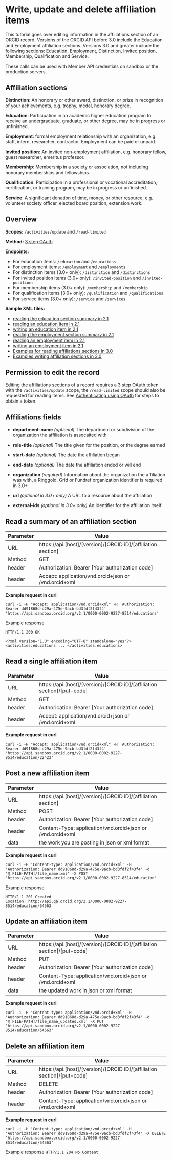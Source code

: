 # Write, update and delete affiliation items

This tutorial goes over editing information in the affiliations section of an ORCID record. Versions of the ORCID API before 3.0 include the Education and Employment affiliation sections. Versions 3.0 and greater include the following sections: Education, Employment, Distinction, Invited position, Membership, Qualification and Service.

These calls can be used with Member API credentials on sandbox or the production servers.

## Affiliation sections

**Distinction**: An honorary or other award, distinction, or prize in recognition of your achievements, e.g. trophy, medal, honorary degree.

**Education**: Participation in an academic higher education program to receive an undergraduate, graduate, or other degree, may be in progress or unfinished.

**Employment**: formal employment relationship with an organization, e.g. staff, intern, researcher, contractor. Employment can be paid or unpaid.

**Invited position**: An invited non-employment affiliation, e.g. honorary fellow, guest researcher, emeritus professor.

**Membership**: Membership in a society or association, not including honorary memberships and fellowships.

**Qualification**: Participation in a professional or vocational accreditation, certification, or training program, may be in progress or unfinished.

**Service**: A significant donation of time, money, or other resource, e.g. volunteer society officer, elected board position, extension work.

## Overview

**Scopes:** ```/activities/update``` and ```/read-limited```

**Method:** [3 step OAuth](https://github.com/ORCID/ORCID-Source/blob/master/orcid-api-web/README.md#authenticating-users-and-using-oauth--openid-connect)

**Endpoints:**
* For education items: ```/education``` and ```/educations```
* For employment items: ```/employment``` and ```/employments```
* For distinction items (3.0+ only): ```/distinction``` and ```/distinctions```
* For invited position items (3.0+ only): ```/invited-position``` and ```/invited-positions```
* For membership items (3.0+ only): ```/membership``` and ```/membership```
* For qualification items (3.0+ only): ```/qualification``` and ```/qualifications```
* For service items (3.0+ only): ```/service``` and ```/services```

**Sample XML files:**
  * [reading the education section summary in 2.1](https://github.com/ORCID/ORCID-Source/blob/master/orcid-model/src/main/resources/record_2.1/samples/read_samples/educations-2.1.xml)
  * [reading an education item in 2.1](https://github.com/ORCID/ORCID-Source/blob/master/orcid-model/src/main/resources/record_2.1/samples/read_samples/education-full-2.1.xml)
  * [writing an education item in 2.1](https://github.com/ORCID/ORCID-Source/blob/master/orcid-model/src/main/resources/record_2.1/samples/write_sample/education-2.1.xml)
  * [reading the employment section summary in 2.1](https://github.com/ORCID/ORCID-Source/blob/master/orcid-model/src/main/resources/record_2.1/samples/read_samples/employments-2.1.xml)
  * [reading an employment item in 2.1](https://github.com/ORCID/ORCID-Source/blob/master/orcid-model/src/main/resources/record_2.1/samples/read_samples/employment-full-2.1.xml)
  * [writing an employment item in 2.1](https://github.com/ORCID/ORCID-Source/blob/master/orcid-model/src/main/resources/record_2.1/samples/write_sample/employment-2.1.xml)
  * [Examples for reading affiliations sections in 3.0](https://github.com/ORCID/ORCID-Source/tree/master/orcid-model/src/main/resources/record_3.0/samples/read_samples)
  * [Examples writing affiliation sections in 3.0](https://github.com/ORCID/ORCID-Source/tree/master/orcid-model/src/main/resources/record_3.0/samples/write_samples)

## Permission to edit the record
Editing the affiliations sections of a record requires a 3 step OAuth token with the ```/activities/update``` scope, the ```/read-limited``` scope should also be requested for reading items. See [Authenticating using OAuth](https://github.com/ORCID/ORCID-Source/blob/master/orcid-api-web/README.md#authenticating-users-and-using-oauth--openid-connect) for steps to obtain a token.

## Affiliations fields

- **department-name** _(optional)_ The department or subdivision of the organization the affiliation is assocaited with

- **role-title** _(optional)_ The title given for the position, or the degree earned

- **start-date** _(optional)_ The date the affiliation began

- **end-date** _(optional)_ The date the affiliation ended or will end

- **organization** _(required)_ Information about the organization the affiliation was with, a Ringgold, Grid or Fundref organization identifier is required in 3.0+

- **url** _(optional in 3.0+ only)_ A URL to a resource about the affiliation

- **external-ids** _(optional in 3.0+ only)_ An identifier for the affiliation itself


## Read a summary of an affiliation section

| Parameter | Value        |
|--------------------|--------------------------|
| URL 				| https://api.[host]/[version]/[ORCID iD]/[affiliation section] |
| Method    | GET |
| header      | Authorization: Bearer [Your authorization code] |
| header      | Accept: application/vnd.orcid+json or /vnd.orcid+xml|


**Example request in curl**

```
curl -i -H "Accept: application/vnd.orcid+xml" -H 'Authorization: Bearer dd91868d-d29a-475e-9acb-bd3fdf2f43f4' 'https://api.sandbox.orcid.org/v2.1/0000-0002-9227-8514/educations'
```
Example response
```
HTTP/1.1 200 OK

<?xml version="1.0" encoding="UTF-8" standalone="yes"?>
<activities:educations ... </activities:educations>
```

## Read a single affiliation item

| Parameter | Value        |
|--------------------|--------------------------|
| URL 				| https://api.[host]/[version]/[ORCID iD]/[affiliation section]/[put-code] |
| Method    | GET |
| header      | Authorication: Bearer [Your authorization code] |
| header      | Accept: application/vnd.orcid+json or /vnd.orcid+xml|


**Example request in curl**

```
curl -i -H "Accept: application/vnd.orcid+xml" -H 'Authorization: Bearer dd91868d-d29a-475e-9acb-bd3fdf2f43f4' 'https://api.sandbox.orcid.org/v2.1/0000-0002-9227-8514/education/22423'
```

## Post a new affiliation item

| Parameter | Value        |
|--------------------|--------------------------|
| URL 				| https://api.[host]/[version]/[ORCID iD]/[affiliation section] |
| Method    | POST |
| header      | Authorization: Bearer [Your authorization code] |
| header      | Content-Type: application/vnd.orcid+json or /vnd.orcid+xml|
| data        | the work you are posting in json or xml format |

**Example request in curl**
```
curl -i -H 'Content-type: application/vnd.orcid+xml' -H 'Authorization: Bearer dd91868d-d29a-475e-9acb-bd3fdf2f43f4' -d '@[FILE-PATH]/file_name.xml' -X POST 'https://api.sandbox.orcid.org/v2.1/0000-0002-9227-8514/education'
```

Example response
```
HTTP/1.1 201 Created
Location: http://api.qa.orcid.org/2.1/0000-0002-9227-8514/education/54563
```

## Update an affiliation item

| Parameter | Value        |
|--------------------|--------------------------|
| URL 				| https://api.[host]/[version]/[ORCID iD]/[affiliation section]/[put-code] |
| Method    | PUT |
| header      | Authorization: Bearer [Your authorization code] |
| header      | Content-Type: application/vnd.orcid+json or /vnd.orcid+xml|
| data        | the updated work in json or xml format |

**Example request in curl**
```
curl -i -H 'Content-type: application/vnd.orcid+xml' -H 'Authorization: Bearer dd91868d-d29a-475e-9acb-bd3fdf2f43f4' -d '@[FILE-PATH]/file_name_updated.xml' -X PUT 'https://api.sandbox.orcid.org/v2.1/0000-0002-9227-8514/education/54563'
```

## Delete an affiliation item

| Parameter | Value        |
|--------------------|--------------------------|
| URL 				| https://api.[host]/[version]/[ORCID iD]/[affiliation section]/[put-code] |
| Method    | DELETE |
| header      | Authorization: Bearer [Your authorization code] |
| header      | Content-Type: application/vnd.orcid+json or /vnd.orcid+xml|

**Example request in curl**
```
curl -i -H 'Content-type: application/vnd.orcid+xml' -H 'Authorization: Bearer dd91868d-d29a-475e-9acb-bd3fdf2f43f4' -X DELETE 'https://api.sandbox.orcid.org/v2.1/0000-0002-9227-8514/education/54563'
```

Example response
```HTTP/1.1 204 No Content```
